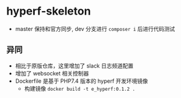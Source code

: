 # hyperf-skeleton
- master 保持和官方同步, dev 分支进行 `composer i` 后进行代码测试

## 异同
* 相比于原版仓库，这里增加了 slack 日志频道配置
* 增加了 websocket 相关控制器
* Dockerfile 是基于 PHP7.4 版本的 hyperf 开发环境镜像
    - 构建镜像 `docker build -t e_hyperf:0.1.2 .`
